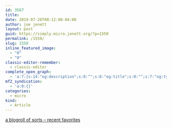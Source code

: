 ```yaml
---
id: 3567
title: 
date: 2019-07-26T08:12:08-04:00
author: joe jenett
layout: post
guid: https://simply.micro.jenett.org/?p=1550
permalink: /1550/
slug: 1550
inline_featured_image:
  - "0"
  - "0"
classic-editor-remember:
  - classic-editor
complete_open_graph:
  - 'a:7:{s:14:"og:description";s:0:"";s:8:"og:title";s:0:"";s:7:"og:type";s:0:"";s:12:"twitter:card";s:7:"summary";s:15:"twitter:creator";s:0:"";s:19:"twitter:description";s:0:"";s:8:"og:image";s:0:"";}'
mf2_syndication:
  - 'a:0:{}'
categories:
  - micro
kind:
  - Article
---
```

[a blogroll of sorts – recent favorites](https://iwebthings.jenett.org/a-blogroll-of-sorts-recent-favorites/)